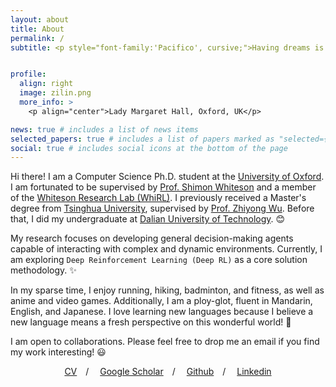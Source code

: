 ```yaml
---
layout: about
title: About
permalink: /
subtitle: <p style="font-family:'Pacifico', cursive;">Having dreams is what makes life tolerable.</p>


profile:
  align: right
  image: zilin.png
  more_info: >
    <p align="center">Lady Margaret Hall, Oxford, UK</p>

news: true # includes a list of news items
selected_papers: true # includes a list of papers marked as "selected={true}"
social: true # includes social icons at the bottom of the page
---
```


Hi there! I am a Computer Science Ph.D. student at the [University of Oxford](https://www.ox.ac.uk/). I am fortunated to be supervised by [Prof. Shimon Whiteson](https://www.cs.ox.ac.uk/people/shimon.whiteson/) and a member of the [Whiteson Research Lab (WhiRL)](https://whirl.cs.ox.ac.uk/). I previously received a Master's degree from [Tsinghua University](https://www.tsinghua.edu.cn/en/), supervised by [Prof. Zhiyong Wu](https://thuhcsi.github.io/zywu.html). Before that, I did my undergraduate at [Dalian University of Technology](https://en.dlut.edu.cn/). :blush:

My research focuses on developing general decision-making agents capable of interacting with complex and dynamic environments. Currently, I am exploring `Deep Reinforcement Learning (Deep RL)` as a core solution methodology. :sparkles:

In my sparse time, I enjoy running, hiking, badminton, and fitness, as well as anime and video games. Additionally, I am a ploy-glot, fluent in Mandarin, English, and Japanese.
I love learning new languages because I believe a new language means a fresh perspective on this wonderful world! :dizzy:

I am open to collaborations. Please feel free to drop me an email if you find my work interesting! :smiley:

<p align="center"><a href="https://zerlinwang.github.io/assets/pdf/cv_zilin_wang.pdf">CV</a>&emsp;/
&emsp;<a href="https://scholar.google.com/citations?user=rVky_6EAAAAJ&hl=en">Google Scholar</a>&emsp;/
&emsp;<a href="https://github.com/zerlinwang">Github</a>&emsp;/
&emsp;<a href="https://www.linkedin.com/in/zilin-wang-67929228a/">Linkedin</a>
<!-- &emsp;<a href="https://twitter.com/yaru_niu">Twitter</a>&emsp;/ -->
</p>